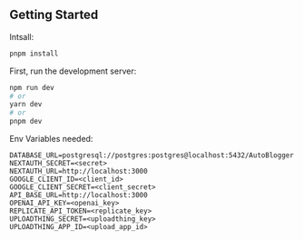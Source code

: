 ## Getting Started
Intsall:
```bash
pnpm install

```

First, run the development server:

```bash
npm run dev
# or
yarn dev
# or
pnpm dev
```


Env Variables needed:
```
DATABASE_URL=postgresql://postgres:postgres@localhost:5432/AutoBlogger
NEXTAUTH_SECRET=<secret>
NEXTAUTH_URL=http://localhost:3000
GOOGLE_CLIENT_ID=<client_id>
GOOGLE_CLIENT_SECRET=<client_secret>
API_BASE_URL=http://localhost:3000
OPENAI_API_KEY=<openai_key>
REPLICATE_API_TOKEN=<replicate_key>
UPLOADTHING_SECRET=<uploadthing_key>
UPLOADTHING_APP_ID=<upload_app_id>
```

